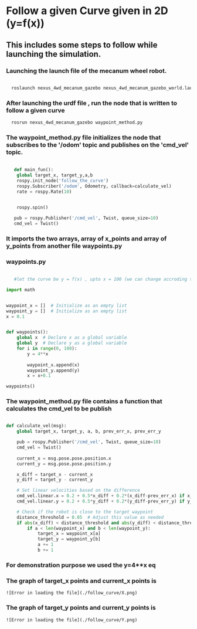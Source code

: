 # Follow a given Curve given in 2D (y=f(x))

## This includes some steps to follow while launching the simulation.

### Launching the launch file of the mecanum wheel robot.
```bash

  roslaunch nexus_4wd_mecanum_gazebo nexus_4wd_mecanum_gazebo_world.launch

```

### After launching the urdf file , run the node that is written to follow a given curve
```bash
  rosrun nexus_4wd_mecanum_gazebo waypoint_method.py

```

### The waypoint_method.py file initializes the node that subscribes to the '/odom' topic and publishes on the 'cmd_vel' topic.
```python
  
   def main_fun():
    global target_x, target_y,a,b
    rospy.init_node('follow_the_curve')
    rospy.Subscriber('/odom', Odometry, callback=calculate_vel)
    rate = rospy.Rate(10)

   
    rospy.spin()

   pub = rospy.Publisher('/cmd_vel', Twist, queue_size=10)
   cmd_vel = Twist()

```

### It imports the two arrays, array of x_points and array of y_points from another file waypoints.py

### waypoints.py
```python
   
   #let the curve be y = f(x) , upto x = 100 (we can change accroding to its convinience)

import math


waypoint_x = []  # Initialize as an empty list
waypoint_y = []  # Initialize as an empty list
x = 0.1


def waypoints():
    global x  # Declare x as a global variable
    global y  # Declare y as a global variable
    for i in range(0, 100):
        y = 4**x
        
        waypoint_x.append(x)
        waypoint_y.append(y)
        x = x+0.1

waypoints()

```

### The waypoint_method.py file contains a function that calculates the cmd_vel to be publish
```python

def calculate_vel(msg):
    global target_x, target_y, a, b, prev_err_x, prev_err_y

    pub = rospy.Publisher('/cmd_vel', Twist, queue_size=10)
    cmd_vel = Twist()
    
    current_x = msg.pose.pose.position.x
    current_y = msg.pose.pose.position.y

    x_diff = target_x - current_x
    y_diff = target_y - current_y

    # Set linear velocities based on the difference
    cmd_vel.linear.x = 0.2 + 0.5*x_diff + 0.2*(x_diff-prev_err_x) if x_diff > 0 else -0.2 + 0.5*x_diff + 0.2*(x_diff-prev_err_x) if x_diff < 0 else 0.0
    cmd_vel.linear.y = 0.2 + 0.5*y_diff + 0.2*(y_diff-prev_err_y) if y_diff > 0 else -0.2 + 0.5*y_diff + 0.2*(y_diff-prev_err_y) if y_diff < 0 else 0.0

    # Check if the robot is close to the target waypoint
    distance_threshold = 0.05  # Adjust this value as needed
    if abs(x_diff) < distance_threshold and abs(y_diff) < distance_threshold:
        if a < len(waypoint_x) and b < len(waypoint_y):
            target_x = waypoint_x[a]
            target_y = waypoint_y[b]
            a += 1
            b += 1

```

### For demonstration purpose we used the y=4**x eq

### The graph of target_x points and current_x points is 
```
![Error in loading the file](./follow_curve/X.png)

```


### The graph of target_y points and current_y points is 
```
![Error in loading the file](./follow_curve/Y.png)

```
